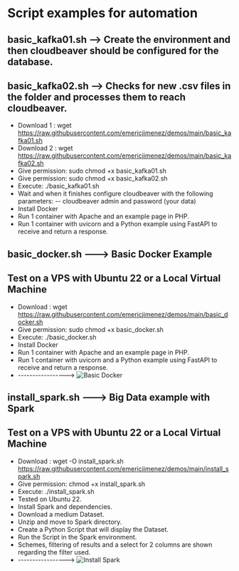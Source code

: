 # Script examples for automation
## basic_kafka01.sh --> Create the environment and then cloudbeaver should be configured for the database.
## basic_kafka02.sh --> Checks for new .csv files in the folder and processes them to reach cloudbeaver.
- Download 1 : wget https://raw.githubusercontent.com/emericjimenez/demos/main/basic_kafka01.sh
- Download 2 : wget https://raw.githubusercontent.com/emericjimenez/demos/main/basic_kafka02.sh
- Give permission: sudo chmod +x basic_kafka01.sh
- Give permission: sudo chmod +x basic_kafka02.sh
- Execute: ./basic_kafka01.sh
- Wait and when it finishes configure cloudbeaver with the following parameters:
-- cloudbeaver admin and password (your data)
- Install Docker
- Run 1 container with Apache and an example page in PHP.
- Run 1 container with uvicorn and a Python example using FastAPI to receive and return a response.


## basic_docker.sh ---> Basic Docker Example
## Test on a VPS with Ubuntu 22 or a Local Virtual Machine
- Download : wget https://raw.githubusercontent.com/emericjimenez/demos/main/basic_docker.sh
- Give permission: sudo chmod +x basic_docker.sh
- Execute: ./basic_docker.sh
- Install Docker
- Run 1 container with Apache and an example page in PHP.
- Run 1 container with uvicorn and a Python example using FastAPI to receive and return a response.
- ----------------->
![Basic Docker](https://github.com/emericjimenez/demos/blob/main/basic_docker.gif)

## install_spark.sh ---> Big Data example with Spark
## Test on a VPS with Ubuntu 22 or a Local Virtual Machine
- Download : wget -O install_spark.sh https://raw.githubusercontent.com/emericjimenez/demos/main/install_spark.sh
- Give permission: chmod +x install_spark.sh
- Execute: ./install_spark.sh
- Tested on Ubuntu 22.
- Install Spark and dependencies.
- Download a medium Dataset.
- Unzip and move to Spark directory.
- Create a Python Script that will display the Dataset.
- Run the Script in the Spark environment.
- Schemes, filtering of results and a select for 2 columns are shown regarding the filter used.
- ----------------->
![Install Spark](https://github.com/emericjimenez/demos/blob/main/install_spark.gif)

